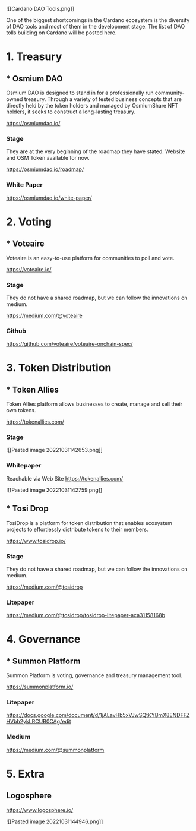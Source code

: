 
![[Cardano DAO Tools.png]]



One of the biggest shortcomings in the Cardano ecosystem is the diversity of DAO tools and most of them in the development stage. The list of DAO tolls building on Cardano will be posted here.



# 1. Treasury



## * Osmium DAO

Osmium DAO is designed to stand in for a professionally run community-owned treasury. Through a variety of tested business concepts that are directly held by the token holders and managed by OsmiumShare NFT holders, it seeks to construct a long-lasting treasury. 

https://osmiumdao.io/

### Stage

They are at the very beginning of the roadmap they have stated. Website and OSM Token available for now.

https://osmiumdao.io/roadmap/

### White Paper

https://osmiumdao.io/white-paper/




# 2. Voting


## * Voteaire

Voteaire is an easy-to-use platform for communities to poll and vote.

https://voteaire.io/


### Stage

They do not have a shared roadmap, but we can follow the innovations on medium.

https://medium.com/@voteaire

### Github

https://github.com/voteaire/voteaire-onchain-spec/



# 3. Token Distribution


## * Token Allies

Token Allies platform allows businesses to create, manage and sell their own tokens.

https://tokenallies.com/


### Stage

![[Pasted image 20221031142653.png]]


### Whitepaper

Reachable via Web Site 
https://tokenallies.com/

![[Pasted image 20221031142759.png]]



## * Tosi Drop


TosiDrop is a platform for token distribution that enables ecosystem projects to effortlessly distribute tokens to their members.

https://www.tosidrop.io/


### Stage

They do not have a shared roadmap, but we can follow the innovations on medium.

https://medium.com/@tosidrop

### Litepaper

https://medium.com/@tosidrop/tosidrop-litepaper-aca31158168b




# 4. Governance

## * Summon Platform

Summon Platform is voting, governance and treasury management tool.

https://summonplatform.io/


### Litepaper

https://docs.google.com/document/d/1jALavHb5xVJwSQtKYBmX8ENDFFZHVbh2ykLRCUB0CAg/edit


### Medium

https://medium.com/@summonplatform




# 5. Extra

## Logosphere

https://www.logosphere.io/

![[Pasted image 20221031144946.png]]












